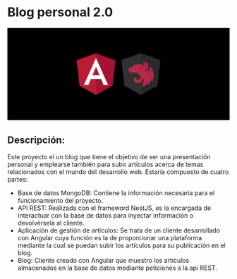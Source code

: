 # Blog personal 2.0

<img src="./readme-images/angular-nestjs.jpg" alt="angular-nestjs" />

## Descripción:

Este proyecto el un blog que tiene el objetivo de ser una presentación personal y emplearse también para subir artículos acerca de temas relacionados con el mundo del desarrollo web.
Estaría compuesto de cuatro partes:
  - Base de datos MongoDB: Contiene la información necesaria para el funcionamiento del proyecto.
  - API REST: Realizada con el frameword NestJS, es la encargada de interactuar con la base de datos para inyectar información o devolvérsela al cliente.
  - Aplicación de gestión de artículos: Se trata de un cliente desarrollado con Angular cuya función es la de proporcionar una plataforma mediante la cual se puedan subir los artículos para su publicación en el blog.
  - Blog: Cliente creado con Angular que muestro los artículos almacenados en la base de datos mediante peticiones a la api REST.